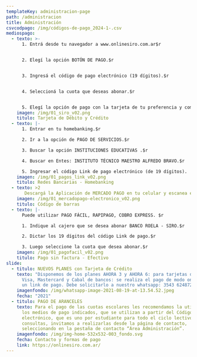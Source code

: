 ```yaml
---
templateKey: administracion-page
path: /administracion
title: Administración
csvcodpago: /img/códigos-de-pago_2024-1-.csv
mediospago:
  - texto: >-
      1. Entrá desde tu navegador a www.onlinesiro.com.ar$r


      2. Elegí la opción BOTÓN DE PAGO.$r 


      3. Ingresá el código de pago electrónico (19 dígitos).$r


      4. Seleccioná la cuota que deseas abonar.$r


      5. Elegí la opción de pago con la tarjeta de tu preferencia y completá con los datos.  
    imagen: /img/01_siro_v02.png
    titulo: Tarjeta de Débito y Crédito
  - texto: |-
      1. Entrar en tu homebanking.$r

      2. Ir a la opción de PAGO DE SERVICIOS.$r

      3. Buscar la opción INSTITUCIONES EDUCATIVAS .$r

      4. Buscar en Entes: INSTITUTO TÉCNICO MAESTRO ALFREDO BRAVO.$r

      5. Ingresar el código Link de pago electrónico (de 19 dígitos).
    imagen: /img/01_pagos_link_v02.png
    titulo: Redes Bancarias - Homebanking
  - texto: >2
       Descargá la Aplicación de MERCADO PAGO en tu celular y escanea el código de barras del cupón de pago (los cupones se envían automáticamente por mail a principio de mes).
    imagen: /img/01_mercadopago-electronico_v02.png
    titulo: Código de barras
  - texto: |-
      Puede utilizar PAGO FÁCIL, RAPIPAGO, COBRO EXPRESS. $r

      1. Indique al cajero que se desea abonar BANCO ROELA - SIRO.$r

      2. Dictar los 19 dígitos del código Link de pago.$r

      3. Luego seleccione la cuota que desea abonar.$r
    imagen: /img/01_pagofacil_v02.png
    titulo: Pago sin factura - Efectivo
slide:
  - titulo: NUEVOS PLANES con Tarjeta de Crédito
    texto: "Disponemos de los planes AHORA 3 y AHORA 6: para tarjetas de crédito
      Visa, Mastercard y Cabal de bancos: se realiza el pago de modo online, con
      un link de pago. Debe solicitarlo a nuestro whatsapp: 3543 624872"
    imagenfondo: /img/whatsapp-image-2021-08-19-at-13.54.52.jpeg
    fecha: "2021"
  - titulo: PAGO DE ARANCELES
    texto: Para el pago de las cuotas escolares les recomendamos la utilización de
      los medios de pago indicados, que se utilizan a partir del Código de Pago
      electrónico, que es uno por estudiante para todo el ciclo lectivo. Para
      consultas, invitamos a realizarlas desde la página de contacto,
      seleccionando en la pestaña de contacto “Área Administración”.
    imagenfondo: /img/img-home-532x532-003_fondo.svg
    fecha: Contacto y formas de pago
    link: https://onlinesiro.com.ar/
---
```

